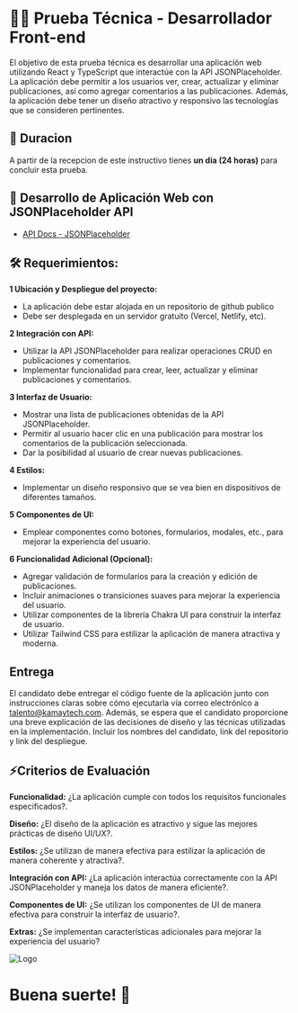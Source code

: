 
# 👩‍💻 Prueba Técnica - Desarrollador Front-end

El objetivo de esta prueba técnica es desarrollar una aplicación web utilizando React y TypeScript que interactúe con la API JSONPlaceholder. La aplicación debe permitir a los usuarios ver, crear, actualizar y eliminar publicaciones, así como agregar comentarios a las publicaciones.
Además, la aplicación debe tener un diseño atractivo y responsivo las tecnologías que se consideren pertinentes.

## 🚀 Duracion 
A partir de la recepcion de este instructivo tienes **un dia (24 horas)** para concluir esta prueba.


## 🔗 Desarrollo de Aplicación Web con JSONPlaceholder API

 - [API Docs - JSONPlaceholder](https://jsonplaceholder.typicode.com/guide/)



## 🛠 Requerimientos:

**1 Ubicación y Despliegue del proyecto:**
-	La aplicación debe estar alojada en un repositorio de github publico
-	Debe ser desplegada en un servidor gratuito (Vercel, Netlify, etc).

**2	Integración con API:**
-	Utilizar la API JSONPlaceholder para realizar operaciones CRUD en publicaciones y comentarios.
-	Implementar funcionalidad para crear, leer, actualizar y eliminar publicaciones y comentarios.

**3	Interfaz de Usuario:**
-	Mostrar una lista de publicaciones obtenidas de la API JSONPlaceholder.
-	Permitir al usuario hacer clic en una publicación para mostrar los comentarios de la publicación seleccionada.
-	Dar la posibilidad al usuario de crear nuevas publicaciones.

**4	Estilos:**
-	Implementar un diseño responsivo que se vea bien en dispositivos de diferentes tamaños.

**5	Componentes de UI:**
-	Emplear componentes como botones, formularios, modales, etc., para mejorar la experiencia del usuario.

**6	Funcionalidad Adicional (Opcional):**
-	Agregar validación de formularios para la creación y edición de publicaciones.
-	Incluir animaciones o transiciones suaves para mejorar la experiencia del usuario.
-	Utilizar componentes de la librería Chakra UI para construir la interfaz de usuario.
-	Utilizar Tailwind CSS para estilizar la aplicación de manera atractiva y moderna.



## Entrega

El candidato debe entregar el código fuente de la aplicación junto con instrucciones claras sobre cómo ejecutarla vía correo electrónico a talento@kamaytech.com. Además, se espera que el candidato proporcione una breve explicación de las decisiones de diseño y las técnicas utilizadas en la implementación.
Incluir los nombres del candidato, link del repositorio y link del despliegue.


## ⚡️Criterios de Evaluación


**Funcionalidad:** ¿La aplicación cumple con todos los requisitos funcionales especificados?.

**Diseño:** ¿El diseño de la aplicación es atractivo y sigue las mejores prácticas de diseño UI/UX?.

**Estilos:** ¿Se utilizan de manera efectiva para estilizar la aplicación de manera coherente y atractiva?.

**Integración con API:** ¿La aplicación interactúa correctamente con la API JSONPlaceholder y maneja los datos de manera eficiente?.

**Componentes de UI:** ¿Se utilizan los componentes de UI de manera efectiva para construir la interfaz de usuario?.

**Extras:** ¿Se implementan características adicionales para mejorar la experiencia del usuario?

![Logo](https://kamaycloud--us-east-1.s3.amazonaws.com/kamaytech/recursos/logo/PNG/Kamaytech_Primary_Logo.png)


# Buena suerte! 👋

